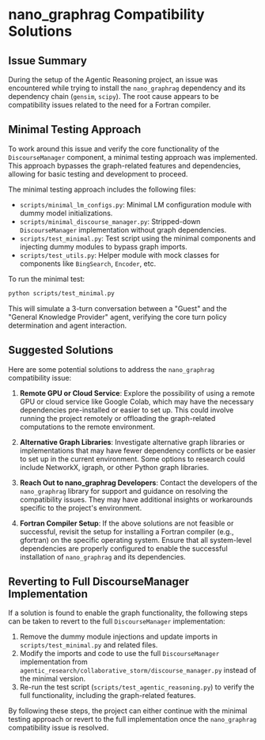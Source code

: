 # nano_graphrag Compatibility Solutions

## Issue Summary

During the setup of the Agentic Reasoning project, an issue was encountered while trying to install the `nano_graphrag` dependency and its dependency chain (`gensim`, `scipy`). The root cause appears to be compatibility issues related to the need for a Fortran compiler.

## Minimal Testing Approach

To work around this issue and verify the core functionality of the `DiscourseManager` component, a minimal testing approach was implemented. This approach bypasses the graph-related features and dependencies, allowing for basic testing and development to proceed.

The minimal testing approach includes the following files:

- `scripts/minimal_lm_configs.py`: Minimal LM configuration module with dummy model initializations.
- `scripts/minimal_discourse_manager.py`: Stripped-down `DiscourseManager` implementation without graph dependencies.
- `scripts/test_minimal.py`: Test script using the minimal components and injecting dummy modules to bypass graph imports.
- `scripts/test_utils.py`: Helper module with mock classes for components like `BingSearch`, `Encoder`, etc.

To run the minimal test:

```bash
python scripts/test_minimal.py
```

This will simulate a 3-turn conversation between a "Guest" and the "General Knowledge Provider" agent, verifying the core turn policy determination and agent interaction.

## Suggested Solutions

Here are some potential solutions to address the `nano_graphrag` compatibility issue:

1. **Remote GPU or Cloud Service**: Explore the possibility of using a remote GPU or cloud service like Google Colab, which may have the necessary dependencies pre-installed or easier to set up. This could involve running the project remotely or offloading the graph-related computations to the remote environment.

2. **Alternative Graph Libraries**: Investigate alternative graph libraries or implementations that may have fewer dependency conflicts or be easier to set up in the current environment. Some options to research could include NetworkX, igraph, or other Python graph libraries.

3. **Reach Out to nano_graphrag Developers**: Contact the developers of the `nano_graphrag` library for support and guidance on resolving the compatibility issues. They may have additional insights or workarounds specific to the project's environment.

4. **Fortran Compiler Setup**: If the above solutions are not feasible or successful, revisit the setup for installing a Fortran compiler (e.g., gfortran) on the specific operating system. Ensure that all system-level dependencies are properly configured to enable the successful installation of `nano_graphrag` and its dependencies.

## Reverting to Full DiscourseManager Implementation

If a solution is found to enable the graph functionality, the following steps can be taken to revert to the full `DiscourseManager` implementation:

1. Remove the dummy module injections and update imports in `scripts/test_minimal.py` and related files.
2. Modify the imports and code to use the full `DiscourseManager` implementation from `agentic_research/collaborative_storm/discourse_manager.py` instead of the minimal version.
3. Re-run the test script (`scripts/test_agentic_reasoning.py`) to verify the full functionality, including the graph-related features.

By following these steps, the project can either continue with the minimal testing approach or revert to the full implementation once the `nano_graphrag` compatibility issue is resolved.